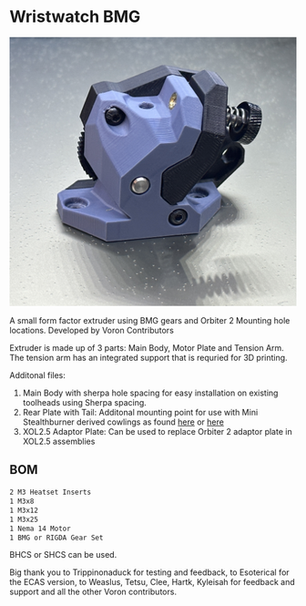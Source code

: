 # Wristwatch BMG

![Extruder](IMAGES/Extruder.jpg)

A small form factor extruder using BMG gears and Orbiter 2 Mounting hole locations.
Developed by Voron Contributors

Extruder is made up of 3 parts:  Main Body, Motor Plate and Tension Arm.  The tension arm has an integrated support that is requried for 3D printing.

Additonal files:

1. Main Body with sherpa hole spacing for easy installation on existing toolheads using Sherpa spacing.
2. Rear Plate with Tail:  Additonal mounting point for use with Mini Stealthburner derived cowlings as found [here](../Mini_Stealth_Cowling) or [here](../Experimental_Dual_5015_Toolhead)
3. XOL2.5 Adaptor Plate: Can be used to replace Orbiter 2 adaptor plate in XOL2.5 assemblies


## BOM
```
2 M3 Heatset Inserts
1 M3x8
1 M3x12
1 M3x25
1 Nema 14 Motor
1 BMG or RIGDA Gear Set
```
BHCS or SHCS can be used.

Big thank you to Trippinonaduck for testing and feedback, to Esoterical for the ECAS version, to Weaslus, Tetsu, Clee, Hartk, Kyleisah for feedback and support and all the other Voron contributors.  